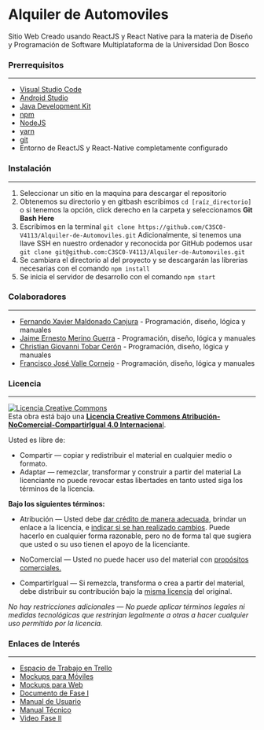 # Alquiler de Automoviles
Sitio Web Creado usando ReactJS y React Native para la materia de Diseño y Programación de Software Multiplataforma de la Universidad Don Bosco

### Prerrequisitos
------------
- [Visual Studio Code](https://code.visualstudio.com/ "Visual Studio Code")
- [Android Studio](https://developer.android.com/studio "Android Studio")
- [Java Development Kit](https://www.oracle.com/java/technologies/javase/javase-jdk8-downloads.html "Java Development Kit")
- [npm](https://docs.npmjs.com/ "npm")
- [NodeJS](https://nodejs.org/ "NodeJS")
- [yarn](https://classic.yarnpkg.com/en/docs/install/#windows-stable "yarn")
- [git](https://git-scm.com/ "git")
- Entorno de ReactJS y React-Native completamente configurado

### Instalación
------------
1. Seleccionar un sitio en la maquina para descargar el repositorio
2. Obtenemos su directorio y en gitbash escribimos `cd [raíz_directorio]` o si tenemos la opción, click derecho en la carpeta y seleccionamos **Git Bash Here**
3. Escribimos en la terminal `git clone https://github.com/C3SC0-V4113/Alquiler-de-Automoviles.git`
Adicionalmente, si tenemos una llave SSH en nuestro ordenador y reconocida por GitHub podemos usar `git clone git@github.com:C3SC0-V4113/Alquiler-de-Automoviles.git`
4. Se cambiara el directorio al del proyecto y se descargarán las librerias necesarias con el comando `npm install`
5. Se inicia el servidor de desarrollo con el comando `npm start`

### Colaboradores
------------
- [Fernando Xavier Maldonado Canjura](https://github.com/XavierCanjura "Fernando Xavier Maldonado Canjura") - Programación, diseño, lógica y manuales
- [Jaime Ernesto Merino Guerra](https://github.com/MJames095 "Jaime Ernesto Merino Guerra") - Programación, diseño, lógica y manuales
- [Christian Giovanni Tobar Cerón](https://github.com/Cgeov "Christian Giovanni Tobar Cerón") - Programación, diseño, lógica y manuales
- [Francisco José Valle Cornejo](https://github.com/C3SC0-V4113 "Francisco José Valle Cornejo") - Programación, diseño, lógica y manuales


### Licencia
------------
<a rel="license" href="http://creativecommons.org/licenses/by-nc-sa/4.0/"><img alt="Licencia Creative Commons" style="border-width:0" src="https://i.creativecommons.org/l/by-nc-sa/4.0/88x31.png" /></a><br />Esta obra está bajo una <a rel="license" href="http://creativecommons.org/licenses/by-nc-sa/4.0/">**Licencia Creative Commons Atribución-NoComercial-CompartirIgual 4.0 Internaciona**l</a>.

Usted es libre de:
- Compartir — copiar y redistribuir el material en cualquier medio o formato.
- Adaptar — remezclar, transformar y construir a partir del material
La licenciante no puede revocar estas libertades en tanto usted siga los términos de la licencia.

**Bajo los siguientes términos:**
- Atribución — Usted debe [dar crédito de manera adecuada](https://creativecommons.org/licenses/by-nc-sa/4.0/deed.es# "dar crédito de manera adecuada"), brindar un enlace a la licencia, e [indicar si se han realizado cambios](https://creativecommons.org/licenses/by-nc-sa/4.0/deed.es# "indicar si se han realizado cambios"). Puede hacerlo en cualquier forma razonable, pero no de forma tal que sugiera que usted o su uso tienen el apoyo de la licenciante.

- NoComercial — Usted no puede hacer uso del material con [propósitos comerciales.](https://creativecommons.org/licenses/by-nc-sa/4.0/deed.es# "propósitos comerciales.")

- CompartirIgual — Si remezcla, transforma o crea a partir del material, debe distribuir su contribución bajo la [misma licencia](https://creativecommons.org/licenses/by-nc-sa/4.0/deed.es# "misma licencia") del original.

*No hay restricciones adicionales — No puede aplicar términos legales ni medidas tecnológicas que restrinjan legalmente a otras a hacer cualquier uso permitido por la licencia.*
### Enlaces de Interés
------------
- [Espacio de Trabajo en Trello](https://trello.com/alquilerdeautomoviles "Espacio de Trabajo en Trello")
- [Mockups para Móviles](https://drive.google.com/file/d/1aahekHh39qQBUmEBpHBD1vrsQGAVFiXr/view?usp=sharing "Mockups para Móviles")
- [Mockups para Web](https://drive.google.com/file/d/1Nj4tgP2s2MF0_RS8Ly33PkUxCRlMGFuj/view?usp=sharing "Mockups para Web")
- [Documento de Fase I](https://drive.google.com/file/d/1rxc3KcRmN-uxyjPbPIzqUIgzfONnjV_b/view?usp=sharing "Documento de Fase I")
- [Manual de Usuario](https://drive.google.com/file/d/1J2psgYVL0liLI_6fdMPzfP0CjbUARbXt/view?usp=sharing "Manual de Usuario")
- [Manual Técnico](https://drive.google.com/file/d/1sazxU1qgKT3wltO4WhKftQNySPXMVCNc/view?usp=sharing "Manual Técnico")
- [Video Fase II](https://youtu.be/ExWI71vjv9A "Video Fase II")